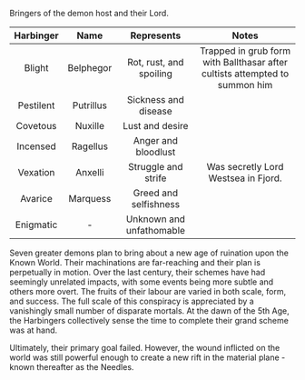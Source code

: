 Bringers of the demon host and their Lord.

| Harbinger | Name | Represents | Notes |
|:---:|:---:|:---:|:---:|
| Blight | Belphegor | Rot, rust, and spoiling | Trapped in grub form with Ballthasar after cultists attempted to summon him |
| Pestilent | Putrillus | Sickness and disease |  |
| Covetous | Nuxille | Lust and desire |  |
| Incensed | Ragellus | Anger and bloodlust |  |
| Vexation | Anxelli | Struggle and strife | Was secretly Lord Westsea in Fjord. |
| Avarice | Marquess | Greed and selfishness |  |
| Enigmatic | - | Unknown and unfathomable |  |
Seven greater demons plan to bring about a new age of ruination upon the Known World. Their machinations are far-reaching and their plan is perpetually in motion. Over the last century, their schemes have had seemingly unrelated impacts, with some events being more subtle and others more overt. The fruits of their labour are varied in both scale, form, and success. The full scale of this conspiracy is appreciated by a vanishingly small number of disparate mortals. At the dawn of the 5th Age, the Harbingers collectively sense the time to complete their grand scheme was at hand.

Ultimately, their primary goal failed. However, the wound inflicted on the world was still powerful enough to create a new rift in the material plane - known thereafter as the Needles. 